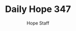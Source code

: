 ---
image: /assets/img/daily-hope-default-artwork.png
title: Daily Hope 347
number: 347
categories:
  - Daily Hope
author: Hope Staff
notes: Daily Hope 347
embed: >-
  <iframe style="border-radius:12px" src="https://open.spotify.com/embed/episode/3HPHBsGdhv1mq0WpVhLjs1?utm_source=generator" width="100%" height="352" frameBorder="0" allowfullscreen="" allow="autoplay; clipboard-write; encrypted-media; fullscreen; picture-in-picture" loading="lazy"></iframe>
---